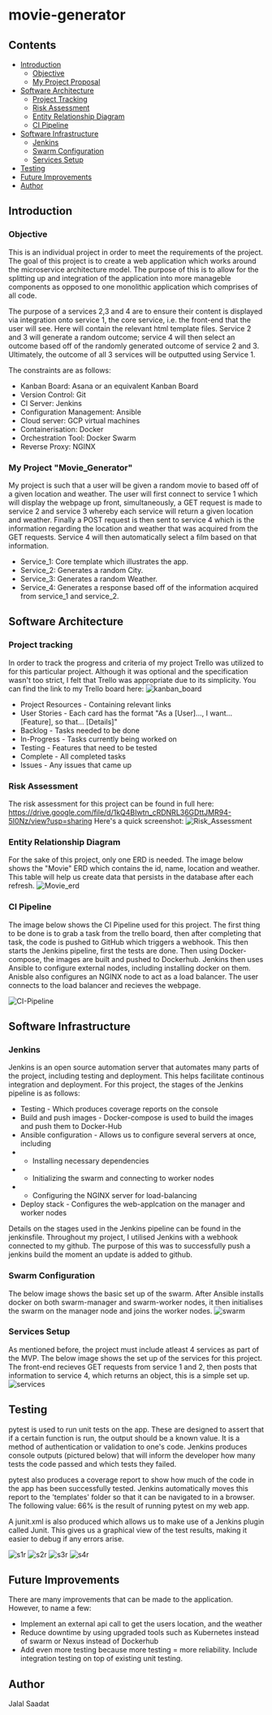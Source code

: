 # movie-generator

## Contents
* [Introduction ](#introduction )
   * [Objective](#objective)
   * [My Project Proposal ](#my-project-proposal )
* [Software Architecture ](#software-architecture )
   * [Project Tracking ](#project-tracking)
   * [Risk Assessment](#risk-assessment)
   * [Entity Relationship Diagram](#entity-relationship-diagram)
   * [CI Pipeline](#ci-pipeline)
* [Software Infrastructure](#software-infrastructure)
   * [Jenkins](#jenkins)
   * [Swarm Configuration](#swarm-configuration)
   * [Services Setup](#Services-Setup)
* [Testing](#testing)
* [Future Improvements](#future-improvements)
* [Author](#author)

## Introduction 
### Objective
This is an individual project in order to meet the requirements of the project. The goal of this project is to create a web application which works around the microservice architecture model. The purpose of this is to allow for the splitting up and integration of the application into more manageble components as opposed to one monolithic application which comprises of all code.

The purpose of a services 2,3 and 4 are to ensure their content is displayed via integration onto service 1, the core service, i.e. the front-end that the user will see. Here will contain the relevant html template files. Service 2 and 3 will generate a random outcome; service 4 will then select an outcome based off of the randomly generated outcome of service 2 and 3. Ultimately, the outcome of all 3 services will be outputted using Service 1.

The constraints are as follows: 
* Kanban Board: Asana or an equivalent Kanban Board
* Version Control: Git
* CI Server: Jenkins
* Configuration Management: Ansible
* Cloud server: GCP virtual machines
* Containerisation: Docker
* Orchestration Tool: Docker Swarm
* Reverse Proxy: NGINX

### My Project "Movie_Generator" 
My project is such that a user will be given a random movie to based off of a given location and weather. The user will first connect to service 1 which will display the webpage up front, simultaneously, a GET request is made to service 2 and service 3 whereby each service will return a given location and weather. Finally a POST request is then sent to service 4 which is the information regarding the location and weather that was acquired from the  GET requests. Service 4 will then automatically select a film based on that information.

* Service_1: Core template which illustrates the app.
* Service_2: Generates a random City.
* Service_3: Generates a random Weather.
* Service_4: Generates a response based off of the information acquired from service_1 and service_2.


## Software Architecture 
### Project tracking
In order to track the progress and criteria of my project Trello was utilized to for this particular project. Although it was optional and the specification wasn't too strict, I felt that Trello was appropriate due to its simplicity. You can find the link to my Trello board here:
![kanban_board](images/2_trello_board_JPG.JPG)

* Project Resources - Containing relevant links
* User Stories - Each card has the format "As a [User]..., I want... [Feature], so that... [Details]"
* Backlog - Tasks needed to be done
* In-Progress - Tasks currently being worked on
* Testing - Features that need to be tested
* Complete - All completed tasks
* Issues - Any issues that came up

### Risk Assessment
The risk assessment for this project can be found in full here: https://drive.google.com/file/d/1kQ4BIwtn_cRDNRL36GDttJMR94-5I0Nz/view?usp=sharing
Here's a quick screenshot:
![Risk_Assessment](images/1_risk_assessment_.JPG)

### Entity Relationship Diagram
For the sake of this project, only one ERD is needed. The image below shows the "Movie" ERD which contains the id, name, location and weather. This table will help us create data that persists in the database after each refresh.
![Movie_erd](images/6_ERD.JPG)

### CI Pipeline
The image below shows the CI Pipeline used for this project. The first thing to be done is to grab a task from the trello board, then after completing that task, the code is pushed to GitHub which triggers a webhook. This then starts the Jenkins pipeline, first the tests are done. Then using Docker-compose, the images are built and pushed to Dockerhub. Jenkins then uses Ansible to configure external nodes, including installing docker on them. Anisble also configures an NGINX node to act as a load balancer. The user connects to the load balancer and recieves the webpage. 

![CI-Pipeline](images/7_pipline.JPG)


## Software Infrastructure
### Jenkins 
Jenkins is an open source automation server that automates many parts of the project, including testing and deployment. This helps facilitate continous integration and deployment. For this project, the stages of the Jenkins pipeline is as follows: 
* Testing - Which produces coverage reports on the console
* Build and push images - Docker-compose is used to build the images and push them to Docker-Hub
* Ansible configuration - Allows us to configure several servers at once, including
* * Installing necessary dependencies
* * Initializing the swarm and connecting to worker nodes
* * Configuring the NGINX server for load-balancing
* Deploy stack - Configures the web-applcation on the manager and worker nodes

Details on the stages used in the Jenkins pipeline can be found in the jenkinsfile.
Throughout my project, I utilised Jenkins with a webhook connected to my github. The purpose of this was to successfully push a jenkins build the moment an update is added to github.

### Swarm Configuration
The below image shows the basic set up of the swarm. After Ansible installs docker on both swarm-manager and swarm-worker nodes, it then initialises the swarm on the manager node and joins the worker nodes. 
![swarm](https://user-images.githubusercontent.com/73299366/105685854-79957f00-5eee-11eb-85bd-6ae8db0616f8.JPG)

### Services Setup
As mentioned before, the project must include atleast 4 services as part of the MVP. The below image shows the set up of the services for this project.  The front-end recieves GET requests from service 1 and 2, then posts that information to service 4, which returns an object, this is a simple set up. 
![services](https://user-images.githubusercontent.com/73299366/105685888-84501400-5eee-11eb-8d29-8e4ea46acba3.JPG)

## Testing
pytest is used to run unit tests on the app. These are designed to assert that if a certain function is run, the output should be a known value. It is a method of authentication or validation to one's code. Jenkins produces console outputs (pictured below) that will inform the developer how many tests the code passed and which tests they failed.

pytest also produces a coverage report to show how much of the code in the app has been successfully tested. Jenkins automatically moves this report to the 'templates' folder so that it can be navigated to in a browser. The following value: 66% is the result of running pytest on my web app.

A junit.xml is also produced which allows us to make use of a Jenkins plugin called Junit. This gives us a graphical view of the test results, making it easier to debug if any errors arise.

![s1r](images/5_service_4.JPG)
![s2r](images/5_service_3.JPG)
![s3r](images/4_service_2.jpg)
![s4r](images/3_service_1.JPG)

## Future Improvements 
There are many improvements that can be made to the application. However, to name a few:

* Implement an external api call to get the users location, and the weather 
* Reduce downtime by using upgraded tools such as Kubernetes instead of swarm or Nexus instead of Dockerhub
* Add even more testing because more testing = more reliability. Include integration testing on top of existing unit testing.

## Author
Jalal Saadat 